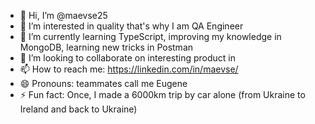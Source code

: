 - 👋 Hi, I’m @maevse25
- 👀 I’m interested in quality that's why I am QA Engineer 
- 🌱 I’m currently learning TypeScript, improving my knowledge in MongoDB, learning new tricks in Postman
- 💞️ I’m looking to collaborate on interesting product in 
- 📫 How to reach me: https://linkedin.com/in/maevse/
- 😄 Pronouns: teammates call me Eugene
- ⚡ Fun fact: Once, I made a 6000km trip by car alone (from Ukraine to Ireland and back to Ukraine)

<!---
maevse25/maevse25 is a ✨ special ✨ repository because its `README.md` (this file) appears on your GitHub profile.
You can click the Preview link to take a look at your changes.
--->
